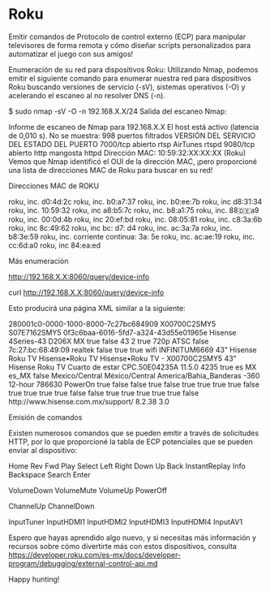 # Roku

Emitir comandos de Protocolo de control externo (ECP) para manipular televisores de forma remota y cómo diseñar scripts personalizados para automatizar el juego con sus amigos!


Enumeración de su red para dispositivos Roku:
Utilizando Nmap, podemos emitir el siguiente comando para enumerar nuestra red para dispositivos Roku buscando versiones de servicio (-sV), sistemas operativos (-O) y acelerando el escaneo al no resolver DNS (-n).

$ sudo nmap -sV -O -n 192.168.X.X/24
Salida del escaneo Nmap:

Informe de escaneo de Nmap para 192.168.X.X
El host está activo (latencia de 0,010 s).
No se muestra: 998 puertos filtrados
VERSIÓN DEL SERVICIO DEL ESTADO DEL PUERTO
7000/tcp abierto rtsp AirTunes rtspd
9080/tcp abierto http mangosta httpd
Dirección MAC: 10:59:32:XX:XX:XX (Roku)
Vemos que Nmap identificó el OUI de la dirección MAC, ¡pero proporcioné una lista de direcciones MAC de Roku para buscar en su red!

Direcciones MAC de ROKU

roku, inc. d0:4d:2c
roku, inc. b0:a7:37
roku, inc. b0:ee:7b
roku, inc d8:31:34
roku, inc. 10:59:32
roku, inc a8:b5:7c
roku, inc. b8:a1:75
roku, inc. 88:de:a9
roku, inc. 00:0d:4b
roku, inc 20:ef:bd
roku, inc. 08:05:81
roku, inc. c8:3a:6b
roku, inc 8c:49:62
roku, inc bc: d7: d4
roku, inc. ac:3a:7a
roku, inc. b8:3e:59
roku, inc. corriente continua: 3a: 5e
roku, inc. ac:ae:19
roku, inc. cc:6d:a0
roku, inc 84:ea:ed


Más enumeración


http://192.168.X.X:8060/query/device-info

curl http://192.168.X.X:8060/query/device-info


Esto producirá una página XML similar a la siguiente:
<?xml version="1.0" encoding="UTF-8" ?>
<device-info>
	<udn>280001c0-0000-1000-8000-7c27bc684909</udn>
	<serial-number>X00700C2SMY5</serial-number>
	<device-id>S07E7162SMY5</device-id>
	<advertising-id>0f3c6baa-6016-5fd7-a324-43d55e01965e</advertising-id>
	<vendor-name>Hisense</vendor-name>
	<model-name>4Series-43</model-name>
	<model-number>D206X</model-number>
	<model-region>MX</model-region>
	<is-tv>true</is-tv>
	<is-stick>false</is-stick>
	<screen-size>43</screen-size>
	<panel-id>2</panel-id>
	<mobile-has-live-tv>true</mobile-has-live-tv>
	<ui-resolution>720p</ui-resolution>
	<tuner-type>ATSC</tuner-type>
	<supports-ethernet>false</supports-ethernet>
	<wifi-mac>7c:27:bc:68:49:09</wifi-mac>
	<wifi-driver>realtek</wifi-driver>
	<has-wifi-extender>false</has-wifi-extender>
	<has-wifi-5G-support>true</has-wifi-5G-support>
	<can-use-wifi-extender>true</can-use-wifi-extender>
	<network-type>wifi</network-type>
	<network-name>INFINITUM6669</network-name>
	<friendly-device-name>43&quot; Hisense Roku TV</friendly-device-name>
	<friendly-model-name>Hisense•Roku TV</friendly-model-name>
	<default-device-name>Hisense•Roku TV - X00700C2SMY5</default-device-name>
	<user-device-name>43&quot; Hisense Roku TV</user-device-name>
	<user-device-location>Cuarto de estar</user-device-location>
	<build-number>CPC.50E04235A</build-number>
	<software-version>11.5.0</software-version>
	<software-build>4235</software-build>
	<secure-device>true</secure-device>
	<language>es</language>
	<country>MX</country>
	<locale>es_MX</locale>
	<time-zone-auto>false</time-zone-auto>
	<time-zone>Mexico/Central</time-zone>
	<time-zone-name>México/Central</time-zone-name>
	<time-zone-tz>America/Bahia_Banderas</time-zone-tz>
	<time-zone-offset>-360</time-zone-offset>
	<clock-format>12-hour</clock-format>
	<uptime>786630</uptime>
	<power-mode>PowerOn</power-mode>
	<supports-suspend>true</supports-suspend>
	<supports-find-remote>false</supports-find-remote>
	<supports-audio-guide>false</supports-audio-guide>
	<supports-rva>true</supports-rva>
	<has-hands-free-voice-remote>false</has-hands-free-voice-remote>
	<developer-enabled>true</developer-enabled>
	<keyed-developer-id/>
	<search-enabled>true</search-enabled>
	<search-channels-enabled>true</search-channels-enabled>
	<voice-search-enabled>true</voice-search-enabled>
	<notifications-enabled>false</notifications-enabled>
	<notifications-first-use>true</notifications-first-use>
	<supports-private-listening>true</supports-private-listening>
	<supports-private-listening-dtv>true</supports-private-listening-dtv>
	<supports-warm-standby>true</supports-warm-standby>
	<headphones-connected>false</headphones-connected>
	<supports-audio-settings>false</supports-audio-settings>
	<supports-ecs-textedit>true</supports-ecs-textedit>
	<supports-ecs-microphone>true</supports-ecs-microphone>
	<supports-wake-on-wlan>true</supports-wake-on-wlan>
	<supports-airplay>true</supports-airplay>
	<has-play-on-roku>true</has-play-on-roku>
	<has-mobile-screensaver>false</has-mobile-screensaver>
	<support-url>http://www.hisense.com.mx/support/</support-url>
	<grandcentral-version>8.2.38</grandcentral-version>
	<av-sync-calibration-enabled>3.0</av-sync-calibration-enabled>
</device-info>



Emisión de comandos


Existen numerosos comandos que se pueden emitir a través de solicitudes HTTP, por lo que proporcioné la tabla de ECP potenciales que se pueden enviar al dispositivo:


  Home
  Rev
  Fwd
  Play
  Select
  Left
  Right
  Down
  Up
  Back
  InstantReplay
  Info
  Backspace
  Search
  Enter
  
  
  VolumeDown
  VolumeMute
  VolumeUp
  PowerOff
  
  
  ChannelUp
  ChannelDown
  
  
  InputTuner
  InputHDMI1
  InputHDMI2
  InputHDMI3
  InputHDMI4
  InputAV1


Espero que hayas aprendido algo nuevo, y si necesitas más información y recursos sobre cómo divertirte más con estos dispositivos, consulta
https://developer.roku.com/es-mx/docs/developer-program/debugging/external-control-api.md

Happy hunting!
